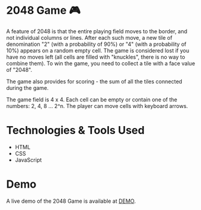 # 2048 Game 🎮

A feature of 2048 is that the entire playing field moves to the border, and not individual columns or lines. After each such move, a new tile of denomination "2" (with a probability of 90%) or "4" (with a probability of 10%) appears on a random empty cell. The game is considered lost if you have no moves left (all cells are filled with "knuckles", there is no way to combine them). To win the game, you need to collect a tile with a face value of "2048".

The game also provides for scoring - the sum of all the tiles connected during the game.

The game field is 4 x 4. Each cell can be empty or contain one of the numbers: 2, 4, 8 ... 2^n. The player can move cells with keyboard arrows.

# Technologies & Tools Used
- HTML
- CSS
- JavaScript

# Demo
A live demo of the 2048 Game is available at [DEMO](https://kbekher.github.io/2048_js_game/).
